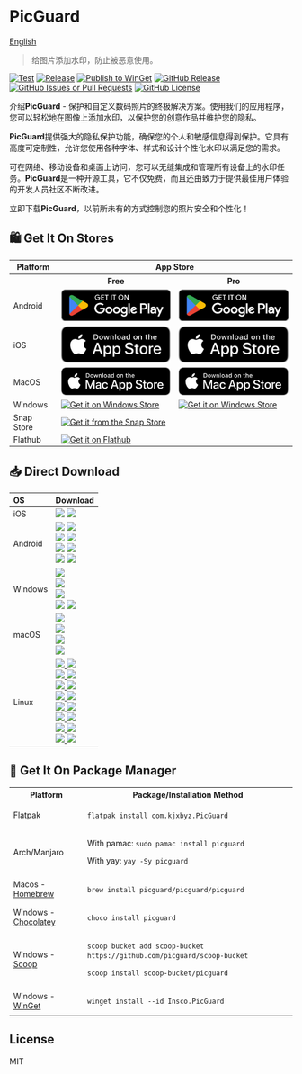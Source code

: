 # PicGuard

[English](./README.md)

> 给图片添加水印，防止被恶意使用。

[![Test](https://github.com/picguard/picguard/actions/workflows/test.yml/badge.svg)](https://github.com/picguard/picguard/actions/workflows/test.yml)
[![Release](https://github.com/picguard/picguard/actions/workflows/release.yml/badge.svg)](https://github.com/picguard/picguard/actions/workflows/release.yml)
[![Publish to WinGet](https://github.com/picguard/picguard/actions/workflows/winget.yml/badge.svg)](https://github.com/picguard/picguard/actions/workflows/winget.yml)
[![GitHub Release](https://img.shields.io/github/v/release/picguard/picguard)](https://github.com/picguard/picguard/releases/latest)
[![GitHub Issues or Pull Requests](https://img.shields.io/github/issues/picguard/picguard)](https://github.com/picguard/picguard/issues/new)
[![GitHub License](https://img.shields.io/github/license/picguard/picguard)](https://raw.githubusercontent.com/picguard/picguard/main/LICENSE)

介绍**PicGuard** - 保护和自定义数码照片的终极解决方案。使用我们的应用程序，您可以轻松地在图像上添加水印，以保护您的创意作品并维护您的隐私。

**PicGuard**提供强大的隐私保护功能，确保您的个人和敏感信息得到保护。它具有高度可定制性，允许您使用各种字体、样式和设计个性化水印以满足您的需求。

可在网络、移动设备和桌面上访问，您可以无缝集成和管理所有设备上的水印任务。**PicGuard**是一种开源工具，它不仅免费，而且还由致力于提供最佳用户体验的开发人员社区不断改进。

立即下载**PicGuard**，以前所未有的方式控制您的照片安全和个性化！

## 🛍️ Get It On Stores

<table>
  <tr>
    <th>Platform</th>
    <th colspan="2" style="text-align: center">App Store</th>
  </tr>
  <tr>
    <th style="border-bottom: none;"></th>
    <th style="text-align: center; border-bottom: none">Free</th>
    <th style="text-align: center; border-bottom: none">Pro</th>
  </tr>
  <tr>
    <td>Android</td>
    <td>
      <a href="https://play.google.com/store/apps/details?id=com.kjxbyz.watermarkassistant">
        <img width="220" alt="Get it on Google Play" src="./docs/assets/Download_on_the_Google_Play.png">
      </a>
    </td>
    <td>
      <a href="https://play.google.com/store/apps/details?id=com.kjxbyz.watermarkassistant.pro">
        <img width="220" alt="Get it on Google Play" src="./docs/assets/Download_on_the_Google_Play.png">
      </a>
    </td>
  </tr>
  <tr>
    <td>iOS</td>
    <td>
      <a href="https://apps.apple.com/us/app/id6470935922">
        <img width="220" alt="Get it on App Store" src="./docs/assets/Download_on_the_App_Store.svg">
      </a>
    </td>
    <td>
      <a href="https://apps.apple.com/us/app/id6602890294">
        <img width="220" alt="Get it on App Store" src="./docs/assets/Download_on_the_App_Store.svg">
      </a>
    </td>
  </tr>
  <tr>
    <td>MacOS</td>
    <td>
      <a href="https://apps.apple.com/us/app/id6477482447">
        <img width="220" alt="Get it on Mac App Store" src="./docs/assets/Download_on_the_Mac_App_Store.svg">
      </a>
    </td>
    <td>
      <a href="https://apps.apple.com/us/app/id6602890242">
        <img width="220" alt="Get it on Mac App Store" src="./docs/assets/Download_on_the_Mac_App_Store.svg">
      </a>
    </td>
  </tr>
  <tr>
    <td>Windows</td>
    <td>
      <a href="https://apps.microsoft.com/detail/9NCC0LJBG7TB?mode=full">
       <img width="220" alt="Get it on Windows Store" src="https://get.microsoft.com/images/en-us%20dark.svg"/>
      </a>
    </td>
    <td>
      <a href="https://apps.microsoft.com/detail/9N0ZV9Q5SVCX?mode=full">
       <img width="220" alt="Get it on Windows Store" src="https://get.microsoft.com/images/en-us%20dark.svg"/>
      </a>
    </td>
  </tr>
  <tr>
    <td>Snap Store</td>
    <td colspan="2">
      <a href="https://snapcraft.io/picguard">
        <img width="220" alt="Get it from the Snap Store" src="https://snapcraft.io/static/images/badges/en/snap-store-black.svg" />
      </a>
    </td>
  </tr>
  <tr>
    <td>Flathub</td>
    <td colspan="2">
      <a href="https://flathub.org/apps/details/com.kjxbyz.PicGuard">
        <img width="220" alt="Get it on Flathub" src="https://flathub.org/assets/badges/flathub-badge-en.png">
      </a>
    </td>
  </tr>
</table>

## 📥 Direct Download

<div align=left>
<table>
    <thead align=left>
        <tr>
            <th>OS</th>
            <th>Download</th>
        </tr>
    </thead>
    <tbody align=left>
        <tr>
        <td>iOS</td>
            <td>
              <a href="https://github.com/picguard/picguard/releases/download/v1.0.0+401/PicGuard_1.0.0+401-free.ipa"><img src="https://img.shields.io/badge/IPA-Free-A3D9A5.svg?logo=ios"></a>
              <a href="https://github.com/picguard/picguard/releases/download/v1.0.0+401/PicGuard_1.0.0+401-pro.ipa"><img src="https://img.shields.io/badge/IPA-Pro-6CC2A8.svg?logo=ios"></a>
            </td>
        </tr>
        <tr>
        <td>Android</td>
            <td>
              <a href="https://github.com/picguard/picguard/releases/download/v1.0.0+401/PicGuard_1.0.0+401-free_universal.apk"><img src="https://img.shields.io/badge/APK_(Free)-universal-FF0000.svg?logo=android"></a>
              <a href="https://github.com/picguard/picguard/releases/download/v1.0.0+401/PicGuard_1.0.0+401-pro_universal.apk"><img src="https://img.shields.io/badge/APK_(Pro)-universal-FF0000.svg?logo=android"></a><br>
              <a href="https://github.com/picguard/picguard/releases/download/v1.0.0+401/PicGuard_1.0.0+401-free_arm64-v8a.apk"><img src="https://img.shields.io/badge/APK_(Free)-arm64--v8a-FFA500.svg?logo=android"></a>
              <a href="https://github.com/picguard/picguard/releases/download/v1.0.0+401/PicGuard_1.0.0+401-pro_arm64-v8a.apk"><img src="https://img.shields.io/badge/APK_(Pro)-arm64--v8a-FFA500.svg?logo=android"></a><br>
              <a href="https://github.com/picguard/picguard/releases/download/v1.0.0+401/PicGuard_1.0.0+401-free_armeabi-v7a.apk"><img src="https://img.shields.io/badge/APK_(Free)-armeabi--v7a-00FF00.svg?logo=android"></a>
              <a href="https://github.com/picguard/picguard/releases/download/v1.0.0+401/PicGuard_1.0.0+401-pro_armeabi-v7a.apk"><img src="https://img.shields.io/badge/APK_(Pro)-armeabi--v7a-00FF00.svg?logo=android"></a><br>
              <a href="https://github.com/picguard/picguard/releases/download/v1.0.0+401/PicGuard_1.0.0+401-free_x86_64.apk"><img src="https://img.shields.io/badge/APK_(Free)-x86--64-0000FF.svg?logo=android"></a>
              <a href="https://github.com/picguard/picguard/releases/download/v1.0.0+401/PicGuard_1.0.0+401-pro_x86_64.apk"><img src="https://img.shields.io/badge/APK_(Pro)-x86--64-0000FF.svg?logo=android"></a>
            </td>
        </tr>
        <tr>
            <td>Windows</td>
            <td>
              <a href="https://github.com/picguard/picguard/releases/download/v1.0.0+401/picguard_1.0.0+401_windows_x64.msix"><img src="https://img.shields.io/badge/Msix-x64-FF6F61.svg?logo=windows"></a><br>
              <a href="https://github.com/picguard/picguard/releases/download/v1.0.0+401/picguard_1.0.0+401_windows_x64.exe"><img src="https://img.shields.io/badge/Exe-x64-FF9A8B.svg?logo=windows"></a><br>
              <a href="https://github.com/picguard/picguard/releases/download/v1.0.0+401/picguard_1.0.0+401_windows_x64.zip"><img src="https://img.shields.io/badge/Zip-x64-FFB347.svg?logo=windows"></a><br>
              <a href="https://github.com/picguard/picguard/releases/download/v1.0.0+401/picguard_1.0.0+401_windows_x64_en-US.msi"><img src="https://img.shields.io/badge/Msi_(en--US)-x64-6BFF66.svg?logo=windows"></a>
              <a href="https://github.com/picguard/picguard/releases/download/v1.0.0+401/picguard_1.0.0+401_windows_x64_zh-CN.msi"><img src="https://img.shields.io/badge/Msi_(zh--CN)-x64-66B2FF.svg?logo=windows"></a>
            </td>
        </tr>
        <tr>
            <td>macOS</td>
            <td>
              <a href="https://github.com/picguard/picguard/releases/download/v1.0.0+401/PicGuard_1.0.0+401_macos_universal.dmg"><img src="https://img.shields.io/badge/DMG-Universal-FF5733.svg?logo=apple"></a><br>
              <a href="https://github.com/picguard/picguard/releases/download/v1.0.0+401/PicGuard_1.0.0+401_macos_universal.pkg"><img src="https://img.shields.io/badge/PKG-Universal-FFBD33.svg?logo=apple" /></a><br>
              <a href="https://github.com/picguard/picguard/releases/download/v1.0.0+401/PicGuard_1.0.0+401_macos_universal.tar.gz"><img src="https://img.shields.io/badge/Tarball-Universal-33FF57.svg?logo=apple"></a><br>
              <a href="https://github.com/picguard/picguard/releases/download/v1.0.0+401/PicGuard_1.0.0+401_macos_universal.zip"><img src="https://img.shields.io/badge/Zip-Universal-3357FF.svg?logo=apple"></a>
            </td>
        </tr>
        <tr>
            <td>Linux</td>
            <td>
              <a href="https://github.com/picguard/picguard/releases/download/v1.0.0+401/picguard_1.0.0+401_linux_amd64.AppImage"><img src="https://img.shields.io/badge/AppImage-x64-FF5733.svg?logo=linux"> </a>
              <a href="https://github.com/picguard/picguard/releases/download/v1.0.0+401/picguard_1.0.0+401_linux_aarch64.AppImage"><img src="https://img.shields.io/badge/AppImage-aarch64-FF5733.svg?logo=linux"> </a><br>
              <a href="https://github.com/picguard/picguard/releases/download/v1.0.0+401/picguard_1.0.0+401_linux_amd64.deb"><img src="https://img.shields.io/badge/Deb-x64-FF8D1A.svg?logo=debian"> </a>
              <a href="https://github.com/picguard/picguard/releases/download/v1.0.0+401/picguard_1.0.0+401_linux_aarch64.deb"><img src="https://img.shields.io/badge/Deb-aarch64-FF8D1A.svg?logo=debian"> </a><br>
              <a href="https://github.com/picguard/picguard/releases/download/v1.0.0+401/PicGuard_1.0.0+401_linux_amd64.flatpak"><img src="https://img.shields.io/badge/Flatpak-x64-FFC300.svg?logo=linux"> </a>
              <a href="https://github.com/picguard/picguard/releases/download/v1.0.0+401/PicGuard_1.0.0+401_linux_aarch64.flatpak"><img src="https://img.shields.io/badge/Flatpak-aarch64-FFC300.svg?logo=linux"> </a><br>
              <a href="https://github.com/picguard/picguard/releases/download/v1.0.0+401/PicGuard_1.0.0+401_linux_amd64.pacman"><img src="https://img.shields.io/badge/Pacman-x64-0080FF.svg?logo=archlinux"> </a>
              <a href="https://github.com/picguard/picguard/releases/download/v1.0.0+401/PicGuard_1.0.0+401_linux_aarch64.pacman"><img src="https://img.shields.io/badge/Pacman-aarch64-0080FF.svg?logo=archlinux"> </a><br>
              <a href="https://github.com/picguard/picguard/releases/download/v1.0.0+401/picguard_1.0.0+401_linux_amd64.rpm"><img src="https://img.shields.io/badge/Rpm-x64-FFEB3B.svg?logo=redhat"> </a>
              <a href="https://github.com/picguard/picguard/releases/download/v1.0.0+401/picguard_1.0.0+401_linux_aarch64.rpm"><img src="https://img.shields.io/badge/Rpm-aarch64-FFEB3B.svg?logo=redhat"> </a><br>
              <a href="https://github.com/picguard/picguard/releases/download/v1.0.0+401/picguard_1.0.0+401_linux_amd64.snap"><img src="https://img.shields.io/badge/Snap-x64-D4E157.svg?logo=ubuntu"> </a>
              <a href="https://github.com/picguard/picguard/releases/download/v1.0.0+401/picguard_1.0.0+401_linux_aarch64.snap"><img src="https://img.shields.io/badge/Snap-aarch64-D4E157.svg?logo=ubuntu"> </a><br>
              <a href="https://github.com/picguard/picguard/releases/download/v1.0.0+401/picguard_1.0.0+401_linux_amd64.tar.gz"><img src="https://img.shields.io/badge/Tarball-x64-66BB6A.svg?logo=7zip"> </a>
              <a href="https://github.com/picguard/picguard/releases/download/v1.0.0+401/picguard_1.0.0+401_linux_aarch64.tar.gz"><img src="https://img.shields.io/badge/Tarball-aarch64-66BB6A.svg?logo=7zip"> </a><br>
              <a href="https://github.com/picguard/picguard/releases/download/v1.0.0+401/picguard_1.0.0+401_linux_amd64.zip"><img src="https://img.shields.io/badge/Zip-x64-4FC3F7.svg?logo=7zip"> </a>
              <a href="https://github.com/picguard/picguard/releases/download/v1.0.0+401/picguard_1.0.0+401_linux_aarch64.zip"><img src="https://img.shields.io/badge/Zip-aarch64-4FC3F7.svg?logo=7zip"> </a>
            </td>
        </tr>
    </tbody>
</table>

</div>

## 📜 Get It On Package Manager

<table>
  <tr>
    <th>Platform</th>
    <th>Package/Installation Method</th>
  </tr>
  <tr>
    <td>Flatpak</td>
    <td>
      <p><code>flatpak install com.kjxbyz.PicGuard</code></p>
    </td>
  </tr>
  <tr>
    <td>Arch/Manjaro</td>
    <td>
      <p>With pamac: <code>sudo pamac install picguard</code></p>
      <p>With yay: <code>yay -Sy picguard</code></p>
    </td>
  </tr>
  <tr>
    <td>Macos - <a href="https://brew.sh">Homebrew</a></td>
    <td>
     <p><code>brew install picguard/picguard/picguard</code></p>
    </td>
  </tr>
  <tr>
    <td>Windows - <a href="https://chocolatey.org">Chocolatey</a></td>
    <td>
      <p><code>choco install picguard</code></p>
    </td>
  </tr>
  <tr>
    <td>Windows - <a href="https://scoop.sh">Scoop</a></td>
    <td>
      <p><code>scoop bucket add scoop-bucket https://github.com/picguard/scoop-bucket</code></p>
      <p><code>scoop install scoop-bucket/picguard</code></p>
    </td>
  </tr>
  <tr>
    <td>Windows - <a href="https://github.com/microsoft/winget-cli">WinGet</a></td>
    <td>
      <p><code>winget install --id Insco.PicGuard</code></p>
    </td>
  </tr>
</table>

## License

MIT
